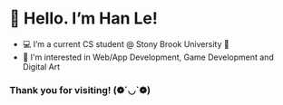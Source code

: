 # 👋 Hello. I’m Han Le!
- :computer: I’m a current CS student @ Stony Brook University :wolf:	
- 👾 I'm interested in Web/App Development, Game Development and Digital Art

### Thank you for visiting! (❁´◡`❁)
